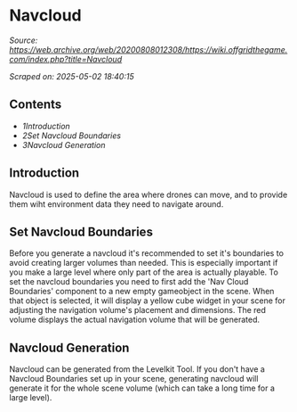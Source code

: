 # Navcloud

*Source: https://web.archive.org/web/20200808012308/https://wiki.offgridthegame.com/index.php?title=Navcloud*

*Scraped on: 2025-05-02 18:40:15*

## Contents
* *1Introduction*
* *2Set Navcloud Boundaries*
* *3Navcloud Generation*
## Introduction
Navcloud is used to define the area where drones can move, and to provide them wiht environment data they need to navigate around.
## Set Navcloud Boundaries
Before you  generate a navcloud it's recommended to set it's boundaries to avoid creating larger volumes than needed. This is especially important if you make a large level where only part of the area is actually playable. To set the navcloud boundaries you need to first add the 'Nav Cloud Boundaries' component to a new empty gameobject in the scene. When that object is selected, it will display a yellow cube widget in your scene for adjusting the navigation volume's placement and dimensions. The red volume displays the actual navigation volume that will be generated.
## Navcloud Generation
Navcloud can be generated from the Levelkit Tool.
If you don't have a Navcloud Boundaries set up in your scene, generating navcloud will generate it for the whole scene volume (which can take a long time for a large level).